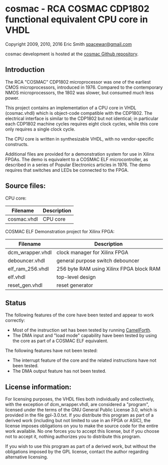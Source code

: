 # cosmac - RCA COSMAC CDP1802 functional equivalent CPU core in VHDL

Copyright 2009, 2010, 2016 Eric Smith <spacewar@gmail.com>

cosmac development is hosted at the
[cosmac Github repository](https://github.com/brouhaha/cosmac/).

## Introduction

The RCA "COSMAC" CDP1802 microprocessor was one of the earliest
CMOS microprocessors, introduced in 1976.  Compared to the contemporary
NMOS microprocessors, the 1802 was slower, but consumed _much_ less
power.

This project contains an implementation of a CPU core in VHDL
(cosmac.vhdl) which is object-code compatible with the CDP1802.  The
electrical interface is similar to the CDP1802 but not identical; in
particular each CDP1802 machine cycles requires eight clock cycles,
while this core only requires a single clock cycle.

The CPU core is written in synthesizable VHDL, with no vendor-specific
constructs.

Additional files are provided for a demonstration system for use in
Xilinx FPGAs.  The demo is equivalent to a COSMAC ELF microcontroller,
as described in a series of Popular Electronics articles in 1976.
The demo requires that switches and LEDs be connected to the FPGA.


## Source files:

CPU core:

| Filename             | Description                               |
| -------------------- | ----------------------------------------- |
| cosmac.vhdl          | CPU core                                  |

COSMAC ELF Demonstration project for Xilinx FPGA:

| Filename             | Description                               |
| -------------------- | ----------------------------------------- |
| dcm_wrapper.vhdl     | clock manager for Xilinx FPGA             |
| debouncer.vhdl       | general purpose switch debouncer          |
| elf_ram_256.vhdl     | 256 byte RAM using Xilinx FPGA block RAM  |
| elf.vhdl             | top-level design                          |
| reset_gen.vhdl       | reset generator                           |


## Status

The following features of the core have been tested and appear
to work correctly:
* Most of the instruction set has been tested by running
  [CamelForth](http://www.camelforth.com/news.php).
* The DMA input and "load mode" capability have been tested by using
  the core as part of a COSMAC ELF equivalent.

The following features have not been tested:
* The interrupt feature of the core and the related instructions have
  not been tested.
* The DMA output feature has not been tested.


## License information:

For licensing purposes, the VHDL files both individually and
collectively, with the exception of dcm_wrapper.vhdl, are considered a
"program", licensed under the terms of the GNU General Public License
3.0, which is provided in the file gpl-3.0.txt.  If you distribute
this program as part of a derived work (including but not limited to
use in an FPGA or ASIC), the license imposes obligations on you to
make the source code for the entire work available.  No one forces you
to accept this license, but if you choose not to accept it, nothing
authorizes you to distribute this program.

If you wish to use this program as part of a derived work, but without
the obligations imposed by the GPL license, contact the author regarding
alternative licensing.
